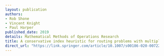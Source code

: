```yaml
---
layout: publication
authors:
- Rob Shone
- Vincent Knight
- Paul Harper
published_date: 2019
details: Mathematical Methods of Operations Research
title: A conservative index heuristic for routing problems with multiple heterogeneous service facilities
direct_url: "https://link.springer.com/article/10.1007/s00186-020-00722-w?wt_mc=Internal.Event.1.SEM.ArticleAuthorOnlineFirst"
---
```

